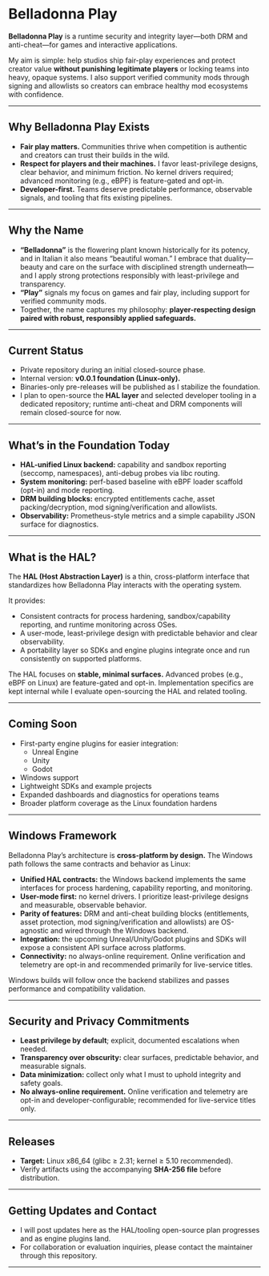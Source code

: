 # Belladonna Play

**Belladonna Play** is a runtime security and integrity layer—both DRM and anti-cheat—for games and interactive applications.  

My aim is simple: help studios ship fair-play experiences and protect creator value **without punishing legitimate players** or locking teams into heavy, opaque systems. I also support verified community mods through signing and allowlists so creators can embrace healthy mod ecosystems with confidence.

---

## Why Belladonna Play Exists

- **Fair play matters.** Communities thrive when competition is authentic and creators can trust their builds in the wild.  
- **Respect for players and their machines.** I favor least-privilege designs, clear behavior, and minimum friction. No kernel drivers required; advanced monitoring (e.g., eBPF) is feature-gated and opt-in.  
- **Developer-first.** Teams deserve predictable performance, observable signals, and tooling that fits existing pipelines.  

---

## Why the Name

- **“Belladonna”** is the flowering plant known historically for its potency, and in Italian it also means “beautiful woman.” I embrace that duality—beauty and care on the surface with disciplined strength underneath—and I apply strong protections responsibly with least-privilege and transparency.  
- **“Play”** signals my focus on games and fair play, including support for verified community mods.  
- Together, the name captures my philosophy: **player-respecting design paired with robust, responsibly applied safeguards.**

---

## Current Status

- Private repository during an initial closed-source phase.  
- Internal version: **v0.0.1 foundation (Linux-only).**  
- Binaries-only pre-releases will be published as I stabilize the foundation.  
- I plan to open-source the **HAL layer** and selected developer tooling in a dedicated repository; runtime anti-cheat and DRM components will remain closed-source for now.  

---

## What’s in the Foundation Today

- **HAL-unified Linux backend:** capability and sandbox reporting (seccomp, namespaces), anti-debug probes via libc routing.  
- **System monitoring:** perf-based baseline with eBPF loader scaffold (opt-in) and mode reporting.  
- **DRM building blocks:** encrypted entitlements cache, asset packing/decryption, mod signing/verification and allowlists.  
- **Observability:** Prometheus-style metrics and a simple capability JSON surface for diagnostics.  

---

## What is the HAL?

The **HAL (Host Abstraction Layer)** is a thin, cross-platform interface that standardizes how Belladonna Play interacts with the operating system.  

It provides:  
- Consistent contracts for process hardening, sandbox/capability reporting, and runtime monitoring across OSes.  
- A user-mode, least-privilege design with predictable behavior and clear observability.  
- A portability layer so SDKs and engine plugins integrate once and run consistently on supported platforms.  

The HAL focuses on **stable, minimal surfaces.** Advanced probes (e.g., eBPF on Linux) are feature-gated and opt-in. Implementation specifics are kept internal while I evaluate open-sourcing the HAL and related tooling.

---

## Coming Soon

- First-party engine plugins for easier integration:  
  - Unreal Engine  
  - Unity  
  - Godot  
- Windows support  
- Lightweight SDKs and example projects  
- Expanded dashboards and diagnostics for operations teams  
- Broader platform coverage as the Linux foundation hardens  

---

## Windows Framework

Belladonna Play’s architecture is **cross-platform by design.** The Windows path follows the same contracts and behavior as Linux:  

- **Unified HAL contracts:** the Windows backend implements the same interfaces for process hardening, capability reporting, and monitoring.  
- **User-mode first:** no kernel drivers. I prioritize least-privilege designs and measurable, observable behavior.  
- **Parity of features:** DRM and anti-cheat building blocks (entitlements, asset protection, mod signing/verification and allowlists) are OS-agnostic and wired through the Windows backend.  
- **Integration:** the upcoming Unreal/Unity/Godot plugins and SDKs will expose a consistent API surface across platforms.  
- **Connectivity:** no always-online requirement. Online verification and telemetry are opt-in and recommended primarily for live-service titles.  

Windows builds will follow once the backend stabilizes and passes performance and compatibility validation.

---

## Security and Privacy Commitments

- **Least privilege by default**; explicit, documented escalations when needed.  
- **Transparency over obscurity:** clear surfaces, predictable behavior, and measurable signals.  
- **Data minimization:** collect only what I must to uphold integrity and safety goals.  
- **No always-online requirement.** Online verification and telemetry are opt-in and developer-configurable; recommended for live-service titles only.  

---

## Releases

- **Target:** Linux x86_64 (glibc ≥ 2.31; kernel ≥ 5.10 recommended).  
- Verify artifacts using the accompanying **SHA-256 file** before distribution.  

---

## Getting Updates and Contact

- I will post updates here as the HAL/tooling open-source plan progresses and as engine plugins land.  
- For collaboration or evaluation inquiries, please contact the maintainer through this repository.  

---